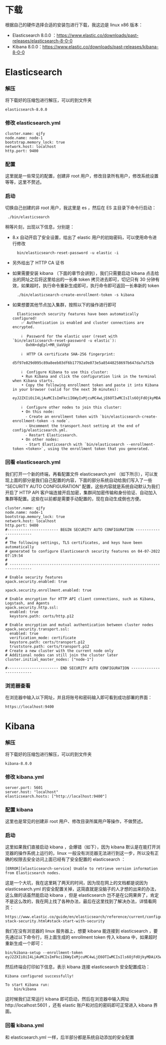 



# 下载 

根据自己的硬件选择合适的安装包进行下载，我这边是 linux x86 版本：

* Elasticsearch 8.0.0 ：https://www.elastic.co/downloads/past-releases/elasticsearch-8-0-0
* Kibana 8.0.0：https://www.elastic.co/downloads/past-releases/kibana-8-0-0

# Elasticsearch 

### 解压
将下载好的压缩包进行解压，可以的到文件夹


	elasticsearch-8.0.0

### 修改 elasticsearch.yml

	cluster.name: qjfy
	node.name: node-1
	bootstrap.memory_lock: true
	network.host: localhost
	http.port: 9400
### 配置

这里就是一些常见的配置，创建非 root 用户，修改目录所有用户，修改系统设置等等，这里不赘述。

### 启动 

切换自己创建的非 root 用户，我这里是 es ，然后在 ES 主目录下命令行启动：

	 ./bin/elasticsearch
	 
稍等片刻，出现以下信息，分别是：

*  8.x 自动开启了安全设置，给出了 elastic 用户的初始密码，可以使用命令进行修改
 	
	 	 bin/elasticsearch-reset-password -u elastic -i 
	

* 另外给出了 HTTP CA 证书


* 如果需要安装 kibana （下面的章节会讲到），我们只需要启动 kibana 点击给出的网址之后将这里给出的一长串 token 拷贝进去即可，切记只有 30 分钟有效，如果超时，执行命令重新生成即可，执行命令即可返回一长串新的 token

	   	./bin/elasticsearch-create-enrollment-token -s kibana 


* 如果想要其他节点加入集群，按照以下的操作进行即可
	
		Elasticsearch security features have been automatically configured!
		  ✅ Authentication is enabled and cluster connections are encrypted.
		  
		  ℹ️  Password for the elastic user (reset with `bin/elasticsearch-reset-password -u elastic`):
		    OxhN+dqEpl+MR_UaVUgV
		  
		  ℹ️  HTTP CA certificate SHA-256 fingerprint:
		    d5f97e829d095c89a8eeb03df6b17792a9e073e5a85448258697b647da7a752b
		  
		  ℹ️  Configure Kibana to use this cluster:
		  • Run Kibana and click the configuration link in the terminal when Kibana starts.
		  • Copy the following enrollment token and paste it into Kibana in your browser (valid for the next 30 minutes):
		    eyJ2ZXIiOiI4LjAuMCIsImFkciI6WyIxMjcuMC4wLjE6OTIwMCIsIls6OjFdOjkyMDAiXSwiZmdyIjoiZDVmOTdlODI5ZDA5NWM4OWE4ZWViMDNkZjZiMTc3OTJhOWUwNzNlNWE4NTQ0ODI1ODY5N2I2NDdkYTdhNzUyYiIsImtleSI6IjJSZ1Z5SUVCVkFIZWZJc3JCZXd2OmQ1MUtlN0ZpUnRLYk56SU9Dd2lURGcifQ==
		  
		  ℹ️  Configure other nodes to join this cluster:
		  • On this node:
		    ⁃ Create an enrollment token with `bin/elasticsearch-create-enrollment-token -s node`.
		    ⁃ Uncomment the transport.host setting at the end of config/elasticsearch.yml.
		    ⁃ Restart Elasticsearch.
		  • On other nodes:
		    ⁃ Start Elasticsearch with `bin/elasticsearch --enrollment-token <token>`, using the enrollment token that you generated.
		
### 回看 elasticsearch.yml

我们打开一个新的终端，再看配置文件 elasticsearch.yml  （如下所示），可以发现上面的部分是我们自己配置的内容，下面的部分系统自动给我们写入了一些 “SECURITY AUTO CONFIGURATION” 配置，这些内容就是系统自动默认为我们开启了 HTTP API 客户端连接开启加密，集群间加密传输和身份验证、自动加入集群等配置。这些在以前都是需要手动配置的，现在自动生成倒也方便。

	cluster.name: qjfy
	node.name: node-1
	bootstrap.memory_lock: true
	network.host: localhost
	http.port: 9400	
	#----------------------- BEGIN SECURITY AUTO CONFIGURATION -----------------------
	#
	# The following settings, TLS certificates, and keys have been automatically      
	# generated to configure Elasticsearch security features on 04-07-2022 07:19:54
	#
	# --------------------------------------------------------------------------------
	
	# Enable security features
	xpack.security.enabled: true
	
	xpack.security.enrollment.enabled: true
	
	# Enable encryption for HTTP API client connections, such as Kibana, Logstash, and Agents
	xpack.security.http.ssl:
	  enabled: true
	  keystore.path: certs/http.p12
	
	# Enable encryption and mutual authentication between cluster nodes
	xpack.security.transport.ssl:
	  enabled: true
	  verification_mode: certificate
	  keystore.path: certs/transport.p12
	  truststore.path: certs/transport.p12
	# Create a new cluster with the current node only
	# Additional nodes can still join the cluster later
	cluster.initial_master_nodes: ["node-1"]
	
	#----------------------- END SECURITY AUTO CONFIGURATION -------------------------

	
### 浏览器查看

在浏览器中输入以下网址，并且将账号和密码输入即可看到成功部署的界面：

	https://localhost:9400


	
# Kibana 

### 解压

将下载好的压缩包进行解压，可以的到文件夹
	
	kibana-8.0.0

### 修改 kibana.yml

	server.port: 5601
	server.host: "localhost"
	elasticsearch.hosts: ["http://localhost:9400"]
### 配置 kibana

这里也是常见的创建非 root 用户、修改目录所属用户等操作，不做赘述。
### 启动

这里如果我们直接启动 kibana ，会爆错（如下），因为 kibana 默认是在能打开浏览器的操作系统上运行的，linux 一般没有浏览器无法进行到这一步，所以没有正确的权限去安全访问上面已经有了安全配置的 elasticsearch ：

	[ERROR][elasticsearch-service] Unable to retrieve version information from Elasticsearch nodes. 
	
这是一个大坑，我在这里耗了两天的时间，因为现在网上的文档都是说因为 elasticsearch.yml 的安全配置关掉，这简直就是没脑子的人才想的出来的办法，这么做的话虽然能启动 kibana ，但是 elasticsearch 岂不是在公网果奔了，肯定不是这么改的，我在网上找了各种办法，最后在这里找到了解决办法，详情看网页：

	https://www.elastic.co/guide/en/elasticsearch/reference/current/configuring-stack-security.html#stack-start-with-security
	
我们在没有浏览器的 linux 服务器上，想要 kibana 能连接到 elasticsearch ，要先通过以下命令行，将上面生成的 enrollment token 传入 kibana 中，如果超时重新生成一个即可：

	bin/kibana-setup --enrollment-token eyJ2ZXIiOiI4LjAuMCIsImFkciI6WyIxMjcuMC4wLjE6OTIwMCIsIls6OjFdOjkyMDAiXSwiZmdyIjoiZDVmOTdlODI5ZDA5NWM4OWE4ZWViMDNkZjZiMTc3OTJhOWUwNzNlNWE4NTQ0ODI1ODY5N2I2NDdkYTdhNzUyYiIsImtleSI6IjJSZ1Z5SUVCVkFIZWZJc3JCZXd2OmQ1MUtlN0ZpUnRLYk56SU9Dd2lURGcifQ==
	
然后终端会打印如下信息，表示 kibana 连接 elasticsearch 安全配置成功：

	Kibana configured successfully!
	
	To start Kibana run:
		bin/kibana

这时候我们正常运行 kibana 即可启动，然后在浏览器中输入网址 http://localhost:5601 ，还有 elastic 账户和对应的密码即可正常进入 kibana 界面。

### 回看 kibana.yml

和 elasticsearch.yml 一样，后半部分都是系统自动添加的安全配置